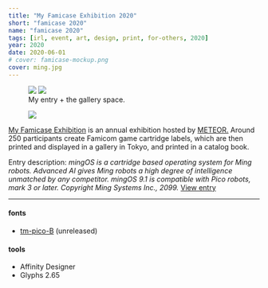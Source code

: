 ```yaml
---
title: "My Famicase Exhibition 2020"
short: "famicase 2020"
name: "famicase 2020"
tags: [irl, event, art, design, print, for-others, 2020]
year: 2020
date: 2020-06-01
# cover: famicase-mockup.png
cover: ming.jpg
---
```


<figure>
  <div class="img2">
    <img src="{{ site.baseurl }}/assets/img/ming.jpg">
    <img src="{{ site.baseurl }}/assets/img/fami.jpg">
  </div>
  <figcaption>
    My entry + the gallery space.
  </figcaption>
</figure>

<figure class="float right">
  <img src="{{ site.baseurl }}/assets/img/famicase-mockup.png">
  <!-- <figcaption>
    mingOS cartridge in detail.
  </figcaption> -->
</figure>

[My Famicase Exhibition](http://famicase.com/) is an annual exhibition hosted by [METEOR.](https://super-meteor.com/) Around 250 participants create Famicom game cartridge labels, which are then printed and displayed in a gallery in Tokyo, and printed in a catalog book.

Entry description: *mingOS is a cartridge based operating system for Ming robots. Advanced AI gives Ming robots a high degree of intelligence unmatched by any competitor. mingOS 9.1 is compatible with Pico robots, mark 3 or later. Copyright Ming Systems Inc., 2099.* [View entry](https://famicase.com/20/softs/096.html)

* * *

#### fonts
- [tm-pico-B](/work/type/#pico-b) (unreleased)

#### tools
- Affinity Designer
- Glyphs 2.65